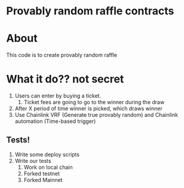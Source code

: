 # Provably random raffle contracts

# About

This code is to create provably random raffle 

# What it do?? not secret

1. Users can enter by buying a ticket.
   1. Ticket fees are going to go to the winner during the draw
2. After X period of time winner is picked, which draws winner
3. Use Chainlink VRF (Generate true provably random) and Chainlink automation (Time-based trigger)

## Tests!

1. Write some deploy scripts
2. Write our tests
   1. Work on local chain
   2. Forked testnet
   3. Forked Mainnet